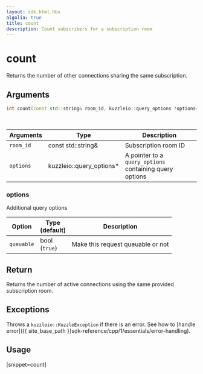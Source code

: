 ```yaml
---
layout: sdk.html.hbs
algolia: true
title: count
description: Count subscribers for a subscription room
---
```


# count

Returns the number of other connections sharing the same subscription.

## Arguments

```cpp
int count(const std::string& room_id, kuzzleio::query_options *options=nullptr)
```

<br/>

| Arguments    | Type    | Description |
|--------------|---------|-------------|
| `room_id` | const std::string& | Subscription room ID |
| `options` | kuzzleio::query_options* | A pointer to a `query_options` containing query options |

### options

Additional query options

| Option     | Type<br/>(default)  | Description   |
| ---------- | ------- | --------------------------------- |
| `queuable` | bool<br/>(`true`) | Make this request queuable or not |

## Return

Returns the number of active connections using the same provided subscription room.

## Exceptions

Throws a `kuzzleio::KuzzleException` if there is an error. See how to [handle error]({{ site_base_path }}sdk-reference/cpp/1/essentials/error-handling).

## Usage

[snippet=count]
